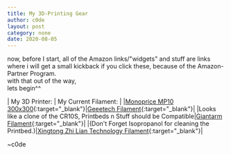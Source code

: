 ```yaml
---
title: My 3D-Printing Gear
author: c0de
layout: post
category: none
date: 2020-08-05
---
```


now, before I start, all of the Amazon links/"widgets" and stuff are links where i will get a small kickback if you click these, because of the Amazon-Partner Program.  
with that out of the way,  
lets begin^^  
  
| My 3D Printer: | My Current Filament: |
|[Monoprice MP10 300x300](https://amzn.to/2PwMuE5){:target="_blank"}|[Geeetech Filament](https://amzn.to/3fwIEp6){:target="_blank"}|
|Looks like a clone of the CR10S, Printbeds n Stuff should be Compatible|[Giantarm Filament](https://amzn.to/30uOALi){:target="_blank"}|
|(Don't Forget Isopropanol for cleaning the Printbed.)|[Xingtong Zhi Lian Technology Filament](https://amzn.to/30uxMUH){:target="_blank"}|
  
~c0de